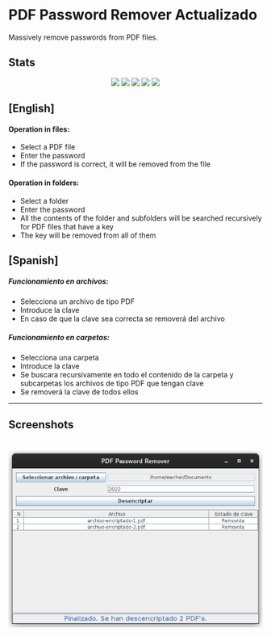 # PDF Password Remover Actualizado
Massively remove passwords from PDF files.

## Stats

<p align="center">
    <a><img src="https://img.shields.io/github/repo-size/matichewer/PDF-Password-Remover?color=blue&style=for-the-badge"></a>    
    <a href="https://github.com/matichewer/PDF-Password-Remover/contributors"><img src="https://img.shields.io/github/contributors/matichewer/PDF-Password-Remover?color=blue&style=for-the-badge"></a>
    <a href="https://github.com/matichewer/PDF-Password-Remover/forks"><img src="https://img.shields.io/github/forks/matichewer/PDF-Password-Remover?color=blue&style=for-the-badge"></a>
    <a href="https://github.com/matichewer/PDF-Password-Remover/stargazers"><img src="https://img.shields.io/github/stars/matichewer/PDF-Password-Remover?color=success&style=for-the-badge"></a>
    <a href="https://github.com/matichewer/PDF-Password-Remover/issues"><img src="https://img.shields.io/github/issues/matichewer/PDF-Password-Remover?color=red&style=for-the-badge"></a>
</p>


## [English]

#### Operation in files:
* Select a PDF file
* Enter the password
* If the password is correct, it will be removed from the file

#### Operation in folders:
* Select a folder
* Enter the password
* All the contents of the folder and subfolders will be searched recursively for PDF files that have a key
* The key will be removed from all of them


## [Spanish]
##### Funcionamiento en archivos:
* Selecciona un archivo de tipo PDF
* Introduce la clave
* En caso de que la clave sea correcta se removerá del archivo

##### Funcionamiento en carpetas:
* Selecciona una carpeta
* Introduce la clave
* Se buscara recursivamente en todo el contenido de la carpeta y subcarpetas los archivos de tipo PDF que tengan clave
* Se removerá la clave de todos ellos

---

## Screenshots

# <p align="left"><img src="assets/screenshot-1.png" height="350px"></img></p>
